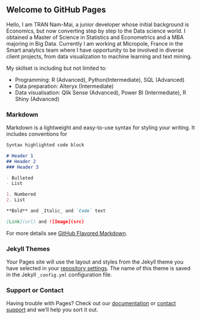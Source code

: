 ## Welcome to GitHub Pages

Hello, I am TRAN Nam-Mai, a junior developer whose initial background is Economics, but now converting step by step to the Data science world. I obtained a Master of Science in Statistics and Econometrics and a MBA majoring in Big Data. Currently I am working at Micropole, France in the Smart analytics team where I have opportunity to be involved in diverse client projects, from data visualization to machine learning and text mining.

My skillset is including but not limited to: 

- Programming: R (Advanced), Python(Intermediate), SQL (Advanced)
- Data preparation: Alteryx (Intermediate)
- Data visualisation: Qlik Sense (Advanced), Power BI (Intermediate), R Shiny (Advanced)

### Markdown

Markdown is a lightweight and easy-to-use syntax for styling your writing. It includes conventions for

```markdown
Syntax highlighted code block

# Header 1
## Header 2
### Header 3

- Bulleted
- List

1. Numbered
2. List

**Bold** and _Italic_ and `Code` text

[Link](url) and ![Image](src)
```

For more details see [GitHub Flavored Markdown](https://guides.github.com/features/mastering-markdown/).

### Jekyll Themes

Your Pages site will use the layout and styles from the Jekyll theme you have selected in your [repository settings](https://github.com/trannammai/trannammai.github.io/settings). The name of this theme is saved in the Jekyll `_config.yml` configuration file.

### Support or Contact

Having trouble with Pages? Check out our [documentation](https://help.github.com/categories/github-pages-basics/) or [contact support](https://github.com/contact) and we’ll help you sort it out.
